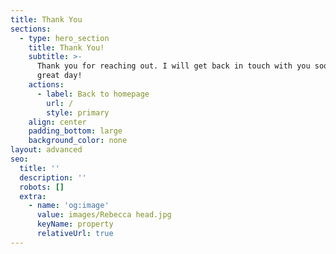 ```yaml
---
title: Thank You
sections:
  - type: hero_section
    title: Thank You!
    subtitle: >-
      Thank you for reaching out. I will get back in touch with you soon. Have a
      great day!
    actions:
      - label: Back to homepage
        url: /
        style: primary
    align: center
    padding_bottom: large
    background_color: none
layout: advanced
seo:
  title: ''
  description: ''
  robots: []
  extra:
    - name: 'og:image'
      value: images/Rebecca head.jpg
      keyName: property
      relativeUrl: true
---
```

